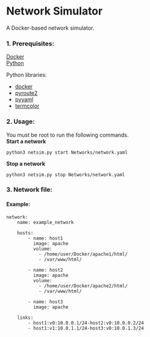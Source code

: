 # Network Simulator
A Docker-based network simulator.

### 1. Prerequisites:
[Docker](https://www.docker.com/)  
[Python](https://www.python.org/)

Python libraries:  
* [docker](https://pypi.org/project/docker/)  
* [pyroute2](https://pypi.org/project/pyroute2/)  
* [pyyaml](https://pypi.org/project/PyYAML/)  
* [termcolor](https://pypi.org/project/termcolor/)  

### 2. Usage:
You must be root to run the following commands.  
**Start a network**  
```
python3 netsim.py start Networks/network.yaml
```
**Stop a network**
```
python3 netsim.py stop Networks/network.yaml
```

### 3. Network file:
#### Example:
```
network:
    name: example_network
    
    hosts:
        - name: host1
          image: apache
          volume: 
            - /home/user/Docker/apache1/html/
            - /var/www/html/

        - name: host2
          image: apache
          volume: 
            - /home/user/Docker/apache2/html/
            - /var/www/html/

        - name: host3
          image: apache
    
    links:
        - host1:v0:10.0.0.1/24-host2:v0:10.0.0.2/24
        - host1:v1:10.0.1.1/24-host3:v0:10.0.1.3/24
```
